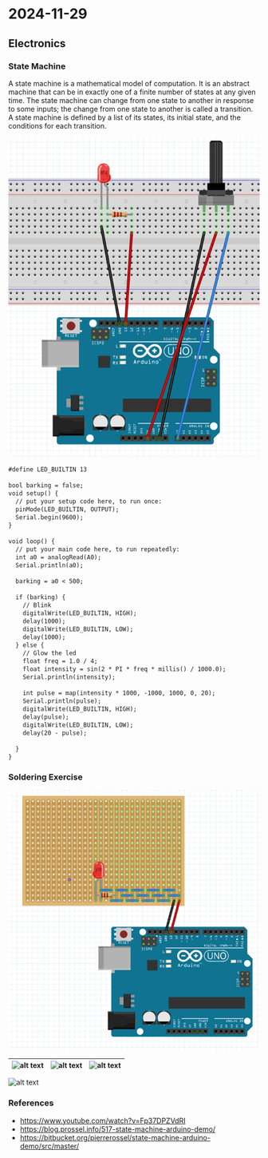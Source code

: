 # 2024-11-29

## Electronics

### State Machine

A state machine is a mathematical model of computation. It is an abstract machine that can be in exactly one of a finite number of states at any given time. The state machine can change from one state to another in response to some inputs; the change from one state to another is called a transition. A state machine is defined by a list of its states, its initial state, and the conditions for each transition.

![alt text](./images/image.png)

```arduino
#define LED_BUILTIN 13

bool barking = false;
void setup() {
  // put your setup code here, to run once:
  pinMode(LED_BUILTIN, OUTPUT);
  Serial.begin(9600);
}

void loop() {
  // put your main code here, to run repeatedly:
  int a0 = analogRead(A0);
  Serial.println(a0);

  barking = a0 < 500;

  if (barking) {
    // Blink
    digitalWrite(LED_BUILTIN, HIGH);
    delay(1000);
    digitalWrite(LED_BUILTIN, LOW);
    delay(1000);
  } else {
    // Glow the led
    float freq = 1.0 / 4;
    float intensity = sin(2 * PI * freq * millis() / 1000.0);
    Serial.println(intensity);

    int pulse = map(intensity * 1000, -1000, 1000, 0, 20);
    Serial.println(pulse);
    digitalWrite(LED_BUILTIN, HIGH);
    delay(pulse);
    digitalWrite(LED_BUILTIN, LOW);
    delay(20 - pulse);

  }
}

```

### Soldering Exercise

![alt text](./images/image-1.png)

| ![alt text](./images/IMG_5801.png) | ![alt text](./images/IMG_5802.png) | ![alt text](./images/IMG_5803.png) |
| ---------------------------------- | ---------------------------------- | ---------------------------------- |

![alt text](./images/IMG_5804.gif)

### References

- https://www.youtube.com/watch?v=Fp37DPZVdRI
- https://blog.prossel.info/517-state-machine-arduino-demo/
- https://bitbucket.org/pierrerossel/state-machine-arduino-demo/src/master/
